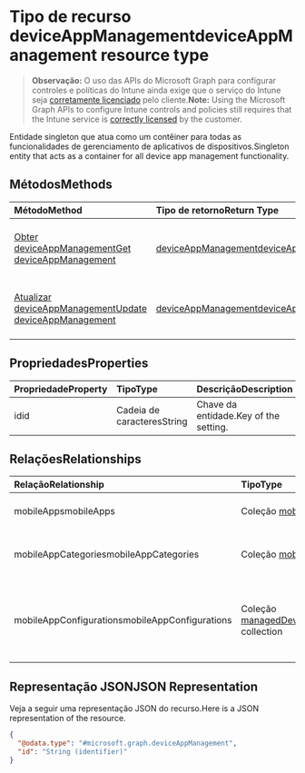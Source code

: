 # <a name="deviceappmanagement-resource-type"></a><span data-ttu-id="22775-101">Tipo de recurso deviceAppManagement</span><span class="sxs-lookup"><span data-stu-id="22775-101">deviceAppManagement resource type</span></span>

> <span data-ttu-id="22775-102">**Observação:** O uso das APIs do Microsoft Graph para configurar controles e políticas do Intune ainda exige que o serviço do Intune seja [corretamente licenciado](https://go.microsoft.com/fwlink/?linkid=839381) pelo cliente.</span><span class="sxs-lookup"><span data-stu-id="22775-102">**Note:** Using the Microsoft Graph APIs to configure Intune controls and policies still requires that the Intune service is [correctly licensed](https://go.microsoft.com/fwlink/?linkid=839381) by the customer.</span></span>

<span data-ttu-id="22775-103">Entidade singleton que atua como um contêiner para todas as funcionalidades de gerenciamento de aplicativos de dispositivos.</span><span class="sxs-lookup"><span data-stu-id="22775-103">Singleton entity that acts as a container for all device app management functionality.</span></span>
## <a name="methods"></a><span data-ttu-id="22775-104">Métodos</span><span class="sxs-lookup"><span data-stu-id="22775-104">Methods</span></span>
|<span data-ttu-id="22775-105">Método</span><span class="sxs-lookup"><span data-stu-id="22775-105">Method</span></span>|<span data-ttu-id="22775-106">Tipo de retorno</span><span class="sxs-lookup"><span data-stu-id="22775-106">Return Type</span></span>|<span data-ttu-id="22775-107">Descrição</span><span class="sxs-lookup"><span data-stu-id="22775-107">Description</span></span>|
|:---|:---|:---|
|[<span data-ttu-id="22775-108">Obter deviceAppManagement</span><span class="sxs-lookup"><span data-stu-id="22775-108">Get deviceAppManagement</span></span>](../api/intune_apps_deviceappmanagement_get.md)|[<span data-ttu-id="22775-109">deviceAppManagement</span><span class="sxs-lookup"><span data-stu-id="22775-109">deviceAppManagement</span></span>](../resources/intune_apps_deviceappmanagement.md)|<span data-ttu-id="22775-110">Propriedades de leitura e relações do objeto [deviceAppManagement](../resources/intune_apps_deviceappmanagement.md).</span><span class="sxs-lookup"><span data-stu-id="22775-110">Read properties and relationships of [plannerTaskDetails](../resources/intune_apps_deviceappmanagement.md) object.</span></span>|
|[<span data-ttu-id="22775-111">Atualizar deviceAppManagement</span><span class="sxs-lookup"><span data-stu-id="22775-111">Update deviceAppManagement</span></span>](../api/intune_apps_deviceappmanagement_update.md)|[<span data-ttu-id="22775-112">deviceAppManagement</span><span class="sxs-lookup"><span data-stu-id="22775-112">deviceAppManagement</span></span>](../resources/intune_apps_deviceappmanagement.md)|<span data-ttu-id="22775-113">Atualiza as propriedades de um objeto [deviceAppManagement](../resources/intune_apps_deviceappmanagement.md).</span><span class="sxs-lookup"><span data-stu-id="22775-113">Update the properties of a [calendar](../resources/intune_apps_deviceappmanagement.md) object.</span></span>|

## <a name="properties"></a><span data-ttu-id="22775-114">Propriedades</span><span class="sxs-lookup"><span data-stu-id="22775-114">Properties</span></span>
|<span data-ttu-id="22775-115">Propriedade</span><span class="sxs-lookup"><span data-stu-id="22775-115">Property</span></span>|<span data-ttu-id="22775-116">Tipo</span><span class="sxs-lookup"><span data-stu-id="22775-116">Type</span></span>|<span data-ttu-id="22775-117">Descrição</span><span class="sxs-lookup"><span data-stu-id="22775-117">Description</span></span>|
|:---|:---|:---|
|<span data-ttu-id="22775-118">id</span><span class="sxs-lookup"><span data-stu-id="22775-118">id</span></span>|<span data-ttu-id="22775-119">Cadeia de caracteres</span><span class="sxs-lookup"><span data-stu-id="22775-119">String</span></span>|<span data-ttu-id="22775-120">Chave da entidade.</span><span class="sxs-lookup"><span data-stu-id="22775-120">Key of the setting.</span></span>|

## <a name="relationships"></a><span data-ttu-id="22775-121">Relações</span><span class="sxs-lookup"><span data-stu-id="22775-121">Relationships</span></span>
|<span data-ttu-id="22775-122">Relação</span><span class="sxs-lookup"><span data-stu-id="22775-122">Relationship</span></span>|<span data-ttu-id="22775-123">Tipo</span><span class="sxs-lookup"><span data-stu-id="22775-123">Type</span></span>|<span data-ttu-id="22775-124">Descrição</span><span class="sxs-lookup"><span data-stu-id="22775-124">Description</span></span>|
|:---|:---|:---|
|<span data-ttu-id="22775-125">mobileApps</span><span class="sxs-lookup"><span data-stu-id="22775-125">mobileApps</span></span>|<span data-ttu-id="22775-126">Coleção [mobileApp](../resources/intune_apps_mobileapp.md)</span><span class="sxs-lookup"><span data-stu-id="22775-126">[mobileApp](../resources/intune_apps_mobileapp.md) collection</span></span>|<span data-ttu-id="22775-127">Os aplicativos móveis.</span><span class="sxs-lookup"><span data-stu-id="22775-127">The mobile apps.</span></span>|
|<span data-ttu-id="22775-128">mobileAppCategories</span><span class="sxs-lookup"><span data-stu-id="22775-128">mobileAppCategories</span></span>|<span data-ttu-id="22775-129">Coleção [mobileAppCategory](../resources/intune_apps_mobileappcategory.md)</span><span class="sxs-lookup"><span data-stu-id="22775-129">[mobileAppCategory](../resources/intune_apps_mobileappcategory.md) collection</span></span>|<span data-ttu-id="22775-130">As categorias dos aplicativos móveis.</span><span class="sxs-lookup"><span data-stu-id="22775-130">The mobile app categories.</span></span>|
|<span data-ttu-id="22775-131">mobileAppConfigurations</span><span class="sxs-lookup"><span data-stu-id="22775-131">mobileAppConfigurations</span></span>|<span data-ttu-id="22775-132">Coleção [managedDeviceMobileAppConfiguration](../resources/intune_apps_manageddevicemobileappconfiguration.md)</span><span class="sxs-lookup"><span data-stu-id="22775-132">[managedDeviceMobileAppConfiguration](../resources/intune_apps_manageddevicemobileappconfiguration.md) collection</span></span>|<span data-ttu-id="22775-133">As configurações de aplicativos móveis de gerenciamento de dispositivos.</span><span class="sxs-lookup"><span data-stu-id="22775-133">The Managed Device Mobile Application Configurations.</span></span>|

## <a name="json-representation"></a><span data-ttu-id="22775-134">Representação JSON</span><span class="sxs-lookup"><span data-stu-id="22775-134">JSON Representation</span></span>
<span data-ttu-id="22775-135">Veja a seguir uma representação JSON do recurso.</span><span class="sxs-lookup"><span data-stu-id="22775-135">Here is a JSON representation of the resource.</span></span>
<!-- {
  "blockType": "resource",
  "keyProperty": "id",
  "@odata.type": "microsoft.graph.deviceAppManagement"
}
-->
``` json
{
  "@odata.type": "#microsoft.graph.deviceAppManagement",
  "id": "String (identifier)"
}
```



